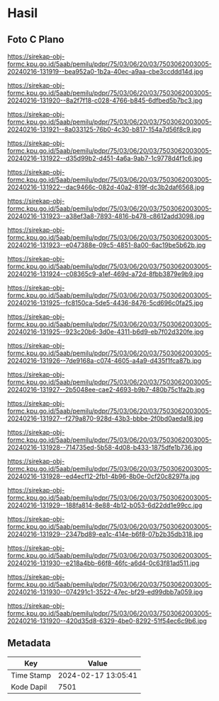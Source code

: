 # Hasil

## Foto C Plano

https://sirekap-obj-formc.kpu.go.id/5aab/pemilu/pdpr/75/03/06/20/03/7503062003005-20240216-131919--bea952a0-1b2a-40ec-a9aa-cbe3ccddd14d.jpg

https://sirekap-obj-formc.kpu.go.id/5aab/pemilu/pdpr/75/03/06/20/03/7503062003005-20240216-131920--8a2f7f18-c028-4766-b845-6dfbed5b7bc3.jpg

https://sirekap-obj-formc.kpu.go.id/5aab/pemilu/pdpr/75/03/06/20/03/7503062003005-20240216-131921--8a033125-76b0-4c30-b817-154a7d56f8c9.jpg

https://sirekap-obj-formc.kpu.go.id/5aab/pemilu/pdpr/75/03/06/20/03/7503062003005-20240216-131922--d35d99b2-d451-4a6a-9ab7-1c9778d4f1c6.jpg

https://sirekap-obj-formc.kpu.go.id/5aab/pemilu/pdpr/75/03/06/20/03/7503062003005-20240216-131922--dac9466c-082d-40a2-819f-dc3b2daf6568.jpg

https://sirekap-obj-formc.kpu.go.id/5aab/pemilu/pdpr/75/03/06/20/03/7503062003005-20240216-131923--a38ef3a8-7893-4816-b478-c8612add3098.jpg

https://sirekap-obj-formc.kpu.go.id/5aab/pemilu/pdpr/75/03/06/20/03/7503062003005-20240216-131923--e047388e-09c5-4851-8a00-6ac19be5b62b.jpg

https://sirekap-obj-formc.kpu.go.id/5aab/pemilu/pdpr/75/03/06/20/03/7503062003005-20240216-131924--c08365c9-a1ef-469d-a72d-8fbb3879e9b9.jpg

https://sirekap-obj-formc.kpu.go.id/5aab/pemilu/pdpr/75/03/06/20/03/7503062003005-20240216-131925--fc8150ca-5de5-4436-8476-5cd696c0fa25.jpg

https://sirekap-obj-formc.kpu.go.id/5aab/pemilu/pdpr/75/03/06/20/03/7503062003005-20240216-131925--923c20b6-3d0e-4311-b6d9-eb7f02d320fe.jpg

https://sirekap-obj-formc.kpu.go.id/5aab/pemilu/pdpr/75/03/06/20/03/7503062003005-20240216-131926--7de9168a-c074-4605-a4a9-d435f1fca87b.jpg

https://sirekap-obj-formc.kpu.go.id/5aab/pemilu/pdpr/75/03/06/20/03/7503062003005-20240216-131927--2b5048ee-cae2-4693-b9b7-480b75c1fa2b.jpg

https://sirekap-obj-formc.kpu.go.id/5aab/pemilu/pdpr/75/03/06/20/03/7503062003005-20240216-131927--f279a870-928d-43b3-bbbe-2f0bd0aeda18.jpg

https://sirekap-obj-formc.kpu.go.id/5aab/pemilu/pdpr/75/03/06/20/03/7503062003005-20240216-131928--714735ed-5b58-4d08-b433-1875dfe1b736.jpg

https://sirekap-obj-formc.kpu.go.id/5aab/pemilu/pdpr/75/03/06/20/03/7503062003005-20240216-131928--ed4ecf12-2fb1-4b96-8b0e-0cf20c8297fa.jpg

https://sirekap-obj-formc.kpu.go.id/5aab/pemilu/pdpr/75/03/06/20/03/7503062003005-20240216-131929--188fa814-8e88-4b12-b053-6d22dd1e99cc.jpg

https://sirekap-obj-formc.kpu.go.id/5aab/pemilu/pdpr/75/03/06/20/03/7503062003005-20240216-131929--2347bd89-ea1c-414e-b6f8-07b2b35db318.jpg

https://sirekap-obj-formc.kpu.go.id/5aab/pemilu/pdpr/75/03/06/20/03/7503062003005-20240216-131930--e218a4bb-66f8-46fc-a6d4-0c63f81ad511.jpg

https://sirekap-obj-formc.kpu.go.id/5aab/pemilu/pdpr/75/03/06/20/03/7503062003005-20240216-131930--074291c1-3522-47ec-bf29-ed99dbb7a059.jpg

https://sirekap-obj-formc.kpu.go.id/5aab/pemilu/pdpr/75/03/06/20/03/7503062003005-20240216-131920--420d35d8-6329-4be0-8292-51f54ec6c9b6.jpg


## Metadata

| Key        | Value               |
| ---------- | ------------------- |
| Time Stamp | 2024-02-17 13:05:41 |
| Kode Dapil | 7501                |



